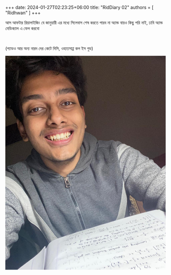 +++
date: 2024-01-27T02:23:25+06:00
title: "RidDiary 02"
authors = [ "Ridhwan" ]
+++


আস আফটার রিয়ালাইজিং যে জানুয়ারী এর মধ্যে সিলেবাস শেষ করতে পারব না অ্যান্ড বায়ও কিছু পরি নাই, ঢাবি অ্যান্ড মেডিক্যাল এ ফেল করবো

<br>

(প্যাডও আর অন্য নারদ দের কেটে দিসি, ওহাতসাপ্প কল ইস গুড)

![ImgA](/images/IntegrationByPartsTodo.jpg)
